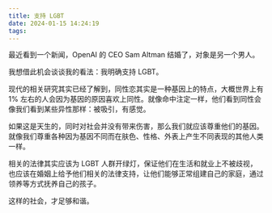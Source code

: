 ```yaml
---
title: 支持 LGBT
date: 2024-01-15 14:24:19
tags:
---
```


最近看到一个新闻，OpenAI 的 CEO Sam Altman 结婚了，对象是另一个男人。

我想借此机会谈谈我的看法：我明确支持 LGBT。

现代的相关研究其实已经了解到，同性恋其实是一种基因上的特点，大概世界上有 1% 左右的人会因为基因的原因喜欢上同性。就像命中注定一样，他们看到同性会像我们看到某些异性那样：被吸引，有感觉。

如果这是天生的，同时对社会并没有带来伤害，那么我们就应该尊重他们的基因。就像我们尊重各种因为基因不同而在肤色、性格、外表上产生不同表现的其他人类一样。

相关的法律其实应该为 LGBT 人群开绿灯，保证他们在生活和就业上不被歧视，也应该在婚姻上给予他们相关的法律支持，让他们能够正常组建自己的家庭，通过领养等方式抚养自己的孩子。

这样的社会，才足够和谐。

